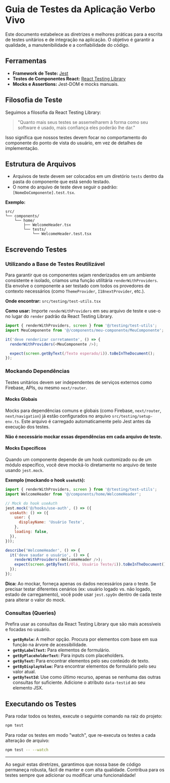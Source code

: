 # Guia de Testes da Aplicação Verbo Vivo

Este documento estabelece as diretrizes e melhores práticas para a escrita de testes unitários e de integração na aplicação. O objetivo é garantir a qualidade, a manutenibilidade e a confiabilidade do código.

## Ferramentas

- **Framework de Teste:** [Jest](https://jestjs.io/)
- **Testes de Componentes React:** [React Testing Library](https://testing-library.com/docs/react-testing-library/intro)
- **Mocks e Assertions:** Jest-DOM e mocks manuais.

## Filosofia de Teste

Seguimos a filosofia da React Testing Library:

> "Quanto mais seus testes se assemelharem à forma como seu software é usado, mais confiança eles poderão lhe dar."

Isso significa que nossos testes devem focar no comportamento do componente do ponto de vista do usuário, em vez de detalhes de implementação.

## Estrutura de Arquivos

- Arquivos de teste devem ser colocados em um diretório `tests` dentro da pasta do componente que está sendo testado.
- O nome do arquivo de teste deve seguir o padrão: `[NomeDoComponente].test.tsx`.

**Exemplo:**
```
src/
└── components/
    └── home/
        ├── WelcomeHeader.tsx
        └── tests/
            └── WelcomeHeader.test.tsx
```

## Escrevendo Testes

### Utilizando a Base de Testes Reutilizável

Para garantir que os componentes sejam renderizados em um ambiente consistente e isolado, criamos uma função utilitária `renderWithProviders`. Ela envolve o componente a ser testado com todos os provedores de contexto necessários (como `ThemeProvider`, `I18nextProvider`, etc.).

**Onde encontrar:** `src/testing/test-utils.tsx`

**Como usar:**
Importe `renderWithProviders` em seu arquivo de teste e use-o no lugar do `render` padrão da React Testing Library.

```javascript
import { renderWithProviders, screen } from '@/testing/test-utils';
import MeuComponente from '@/components/meu-componente/MeuComponente';

it('deve renderizar corretamente', () => {
  renderWithProviders(<MeuComponente />);

  expect(screen.getByText(/Texto esperado/i)).toBeInTheDocument();
});
```

### Mockando Dependências

Testes unitários devem ser independentes de serviços externos como Firebase, APIs, ou mesmo `next/router`.

#### Mocks Globais

Mocks para dependências comuns e globais (como Firebase, `next/router`, `next/navigation`) já estão configurados no arquivo `src/testing/setup-env.ts`. Este arquivo é carregado automaticamente pelo Jest antes da execução dos testes.

**Não é necessário mockar essas dependências em cada arquivo de teste.**

#### Mocks Específicos

Quando um componente depende de um hook customizado ou de um módulo específico, você deve mocká-lo diretamente no arquivo de teste usando `jest.mock`.

**Exemplo (mockando o hook `useAuth`):**
```javascript
import { renderWithProviders, screen } from '@/testing/test-utils';
import WelcomeHeader from '@/components/home/WelcomeHeader';

// Mock do hook useAuth
jest.mock('@/hooks/use-auth', () => ({
  useAuth: () => ({
    user: {
      displayName: 'Usuário Teste',
    },
    loading: false,
  }),
}));

describe('WelcomeHeader', () => {
  it('deve saudar o usuário', () => {
    renderWithProviders(<WelcomeHeader />);
    expect(screen.getByText(/Olá, Usuário Teste/i)).toBeInTheDocument();
  });
});
```

**Dica:** Ao mockar, forneça apenas os dados necessários para o teste. Se precisar testar diferentes cenários (ex: usuário logado vs. não logado, estado de carregamento), você pode usar `jest.spyOn` dentro de cada teste para alterar o valor do mock.

### Consultas (Queries)

Prefira usar as consultas da React Testing Library que são mais acessíveis e focadas no usuário.

- **`getByRole`:** A melhor opção. Procura por elementos com base em sua função na árvore de acessibilidade.
- **`getByLabelText`:** Para elementos de formulário.
- **`getByPlaceholderText`:** Para inputs com placeholders.
- **`getByText`:** Para encontrar elementos pelo seu conteúdo de texto.
- **`getByDisplayValue`:** Para encontrar elementos de formulário pelo seu valor atual.
- **`getByTestId`:** Use como último recurso, apenas se nenhuma das outras consultas for suficiente. Adicione o atributo `data-testid` ao seu elemento JSX.

## Executando os Testes

Para rodar todos os testes, execute o seguinte comando na raiz do projeto:

```bash
npm test
```

Para rodar os testes em modo "watch", que re-executa os testes a cada alteração de arquivo:

```bash
npm test -- --watch
```

---

Ao seguir estas diretrizes, garantimos que nossa base de código permaneça robusta, fácil de manter e com alta qualidade. Contribua para os testes sempre que adicionar ou modificar uma funcionalidade!
